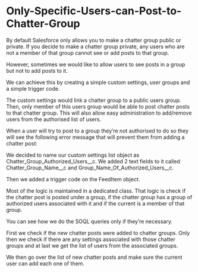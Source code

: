 # Only-Specific-Users-can-Post-to-Chatter-Group

By default Salesforce only allows you to make a chatter group public or private. If you decide to make a chatter group private, any users who are not a member of that group cannot see or add posts to that group.

However, sometimes we would like to allow users to see posts in a group but not to add posts to it.

We can achieve this by creating a simple custom settings, user groups and a simple trigger code.

The custom settings would link a chatter group to a public users group. Then, only member of this users group would be able to post chatter posts to that chatter group. This will also allow easy administration to add/remove users from the authorised list of users.

When a user will try to post to a group they’re not authorised to do so they will see the following error message that will prevent them from adding a chatter post:

We decided to name our custom settings list object as Chatter_Group_Authorized_Users__c. We added 2 text fields to it called Chatter_Group_Name__c and Group_Name_Of_Authorized_Users__c.

Then we added a trigger code on the FeedItem object.

Most of the logic is maintained in a dedicated class. That logic is check if the chatter post is posted under a group, if the chatter group has a group of authorized users associated with it and if the current is a member of that group.

You can see how we do the SOQL queries only if they’re necessary.

First we check if the new chatter posts were added to chatter groups. Only then we check if there are any settings associated with those chatter groups and at last we get the list of users from the associated groups.

We then go over the list of new chatter posts and make sure the current user can add each one of them.
